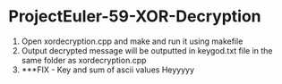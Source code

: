# ProjectEuler-59-XOR-Decryption

1. Open xordecryption.cpp and make and run it using makefile
2. Output decrypted message will be outputted in keygod.txt file in the same folder as xordecryption.cpp
3. ***FIX - Key and sum of ascii values
Heyyyyy
